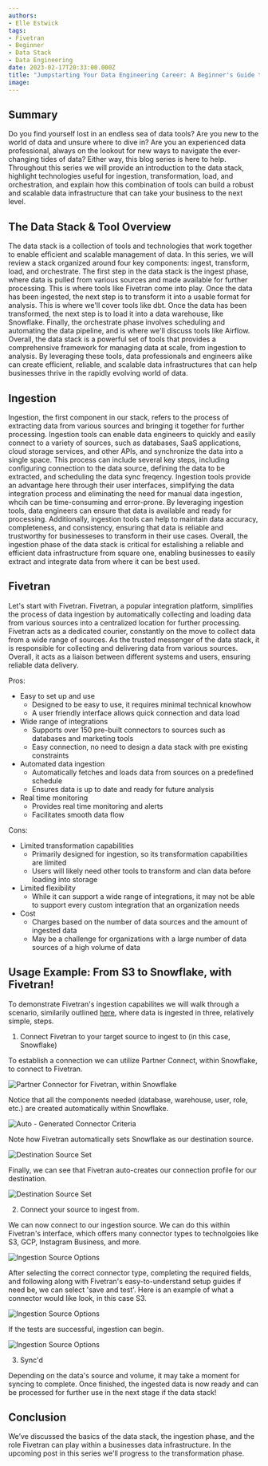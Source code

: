 ```yaml
---
authors:
- Elle Estwick
tags:
- Fivetran
- Beginner
- Data Stack
- Data Engineering 
date: 2023-02-17T20:33:00.000Z
title: "Jumpstarting Your Data Engineering Career: A Beginner's Guide to the Data Stack - Part One: Fivetran"
image: 
---
```


## Summary 
Do you find yourself lost in an endless sea of data tools? Are you new to the world of data and unsure where to dive in? Are you an experienced data professional, always on the lookout for new ways to navigate the ever-changing tides of data? Either way, this blog series is here to help. Throughout this series we will provide an introduction to the data stack, highlight technologies useful for ingestion, transformation, load, and orchestration, and explain how this combination of tools can build a robust and scalable data infrastructure that can take your business to the next level. 

## The Data Stack & Tool Overview
The data stack is a collection of tools and technologies that work together to enable efficient and scalable management of data. In this series, we will review a stack organized around four key components: ingest, transform, load, and orchestrate. The first step in the data stack is the ingest phase, where data is pulled from various sources and made available for further processing. This is where tools like Fivetran come into play. Once the data has been ingested, the next step is to transform it into a usable format for analysis. This is where we'll cover tools like dbt. Once the data has been transformed, the next step is to load it into a data warehouse, like Snowflake. Finally, the orchestrate phase involves scheduling and automating the data pipeline, and is where we'll discuss tools like Airflow. Overall, the data stack is a powerful set of tools that provides a comprehensive framework for managing data at scale, from ingestion to analysis. By leveraging these tools, data professionals and engineers alike can create efficient, reliable, and scalable data infrastructures that can help businesses thrive in the rapidly evolving world of data.

## Ingestion
Ingestion, the first component in our stack, refers to the process of extracting data from various sources and bringing it together for further processing. Ingestion tools can enable data engineers to quickly and easily connect to a variety of sources, such as databases, SaaS applications, cloud storage services, and other APIs, and synchronize the data into a single space. This process can include several key steps, including configuring connection to the data source, defining the data to be extracted, and scheduling the data sync freqency. Ingestion tools provide an advantage here through their user interfaces, simplifying the data integration process and eliminating the need for manual data ingestion, whcih can be time-consuming and error-prone. By leveraging ingestion tools, data engineers can ensure that data is available and ready for processing. Additionally, ingestion tools can help to maintain data accuracy, completeness, and consistency, ensuring that data is reliable and trustworthy for businesseses to transform in their use cases. Overall, the ingestion phase of the data stack is critical for estalishing a reliable and efficient data infrastructure from square one, enabling businesses to easily extract and integrate data from where it can be best used. 

## Fivetran
Let's start with Fivetran. Fivetran, a popular integration platform, simplifies the process of data ingestion by automatically collecting and loading data from various sources into a centralized location for further processing. Fivetran acts as a dedicated courier, constantly on the move to collect data from a wide range of sources. As the trusted messenger of the data stack, it is responsible for collecting and delivering data from various sources. Overall, it acts as a liaison between different systems and users, ensuring reliable data delivery.

Pros:
- Easy to set up and use
    - Designed to be easy to use, it requires minimal technical knowhow
    - A user friendly interface allows quick connection and data load
- Wide range of integrations
    - Supports over 150 pre-built connectors to sources such as databases and marketing tools
    - Easy connection, no need to design a data stack with pre existing constraints 
- Automated data ingestion
    - Automatically fetches and loads data from sources on a predefined schedule
    - Ensures data is up to date and ready for future analysis
- Real time monitoring
    - Provides real time monitoring and alerts
    - Facilitates smooth data flow

Cons:
- Limited transformation capabilities
    - Primarily designed for ingestion, so its transformation capabilities are limited
    - Users will likely need other tools to transform and clan data before loading into storage
- Limited flexibility
    - While it can support a wide range of integrations, it may not be able to support every custom integration that an organization needs
- Cost
    - Charges based on the number of data sources and the amount of ingested data
    - May be a challenge for organizations with a large number of data sources of a high volume of data 

## Usage Example: From S3 to Snowflake, with Fivetran!
To demonstrate Fivetran's ingestion capabilites we will walk through a scenario, similarily outlined [here](https://www.fivetran.com/blog/a-beginner-guide-to-elt-data-pipelines), where data is ingested in three, relatively simple, steps.

1. Connect Fivetran to your target source to ingest to (in this case, Snowflake)
   
To establish a connection we can utilize Partner Connect, within Snowflake, to connect to Fivetran.

![Partner Connector for Fivetran, within Snowflake](https://raw.githubusercontent.com/ippontech/blog-usa/master/images/2023/02/partner-connect.png)

Notice that all the components needed (database, warehouse, user, role, etc.) are created automatically within Snowflake.

![Auto - Generated Connector Criteria](https://raw.githubusercontent.com/ippontech/blog-usa/master/images/2023/02/connector-criteria.png)

Note how Fivetran automatically sets Snowflake as our destination source.

![Destination Source Set](https://raw.githubusercontent.com/ippontech/blog-usa/master/images/2023/02/snowflake-destination.png)

Finally, we can see that Fivetran auto-creates our connection profile for our destination.

![Destination Source Set](https://raw.githubusercontent.com/ippontech/blog-usa/master/images/2023/02/snowflake-connection.png)

2. Connect your source to ingest from.

We can now connect to our ingestion source. We can do this within Fivetran's interface, which offers many connector types to technolgoies like S3, GCP, Instagram Business, and more. 

![Ingestion Source Options](https://raw.githubusercontent.com/ippontech/blog-usa/master/images/2023/02/source-types.png)

After selecting the correct connector type, completing the required fields, and following along with Fivetran's easy-to-understand setup guides if need be, we can select 'save and test'. Here is an example of what a connector would like look, in this case S3.

![Ingestion Source Options](https://raw.githubusercontent.com/ippontech/blog-usa/master/images/2023/02/example-s3-connection.png)

If the tests are successful, ingestion can begin.

![Ingestion Source Options](https://raw.githubusercontent.com/ippontech/blog-usa/master/images/2023/02/connection-tests.png)

3. Sync'd

Depending on the data's source and volume, it may take a moment for syncing to complete. Once finished, the ingested data is now ready and can be processed for further use in the next stage if the data stack!

## Conclusion

We’ve discussed the basics of the data stack, the ingestion phase, and the role Fivetran can play within a businesses data infrastructure. In the upcoming post in this series we'll progress to the transformation phase. 
